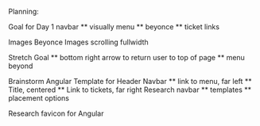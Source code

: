Planning:

Goal for Day 1
navbar
  ** visually menu
  ** beyonce
  ** ticket links

Images
Beyonce Images
scrolling
fullwidth

Stretch Goal
 ** bottom right arrow to return user to top of page
 ** menu beyond 


Brainstorm Angular Template for Header
Navbar
 ** link to menu, far left
 ** Title, centered
 ** Link to tickets, far right
 Research navbar
  ** templates
  ** placement options

  Research favicon for Angular
